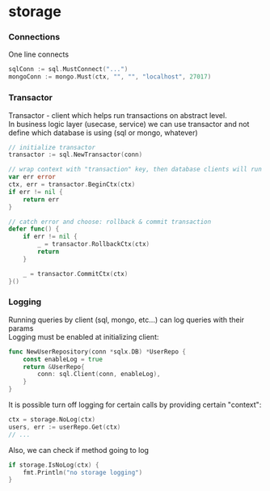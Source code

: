 # storage

### Connections

One line connects
```go
sqlConn := sql.MustConnect("...")
mongoConn := mongo.Must(ctx, "", "", "localhost", 27017)
```

### Transactor

Transactor - client which helps run transactions on abstract level. <br />
In business logic layer (usecase, service) we can use transactor and not define which database is using (sql or mongo, whatever) <br />

```go
// initialize transactor
transactor := sql.NewTransactor(conn)

// wrap context with "transaction" key, then database clients will run queries by transaction
var err error
ctx, err = transactor.BeginCtx(ctx)
if err != nil {
    return err
}

// catch error and choose: rollback & commit transaction
defer func() {
    if err != nil {
        _ = transactor.RollbackCtx(ctx)
        return
    }

    _ = transactor.CommitCtx(ctx)
}()
```

### Logging

Running queries by client (sql, mongo, etc...) can log queries with their params <br />
Logging must be enabled at initializing client:
```go
func NewUserRepository(conn *sqlx.DB) *UserRepo {
	const enableLog = true
	return &UserRepo{
		conn: sql.Client(conn, enableLog),
	}
}
```

It is possible turn off logging for certain calls by providing certain "context":
```go
ctx = storage.NoLog(ctx)
users, err := userRepo.Get(ctx)
// ...
```

Also, we can check if method going to log
```go
if storage.IsNoLog(ctx) {
	fmt.Println("no storage logging")
}
```
